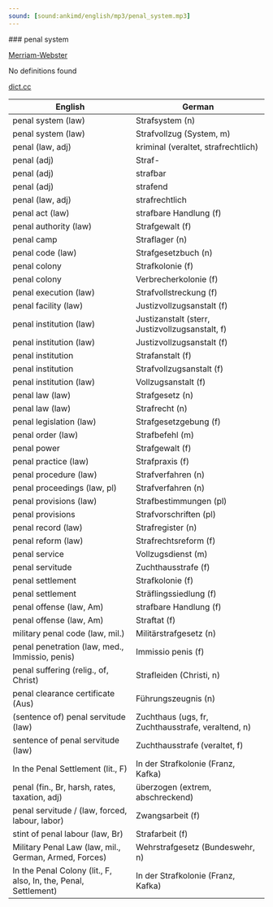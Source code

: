 ```yaml
---
sound: [sound:ankimd/english/mp3/penal_system.mp3]
---
```


\### penal system

[Merriam-Webster](https://www.merriam-webster.com/dictionary/penal+system)

No definitions found

[dict.cc](https://www.dict.cc/penal+system)

| English        | German       |
| -------------- | ------------ |
| penal system (law) | Strafsystem (n) |
| penal system (law) | Strafvollzug (System, m) |
| penal (law, adj) | kriminal (veraltet, strafrechtlich) |
| penal (adj) | Straf- |
| penal (adj) | strafbar |
| penal (adj) | strafend |
| penal (law, adj) | strafrechtlich |
| penal act (law) | strafbare Handlung (f) |
| penal authority (law) | Strafgewalt (f) |
| penal camp | Straflager (n) |
| penal code (law) | Strafgesetzbuch <StGB> (n) |
| penal colony | Strafkolonie (f) |
| penal colony | Verbrecherkolonie (f) |
| penal execution (law) | Strafvollstreckung (f) |
| penal facility (law) | Justizvollzugsanstalt <JVA> (f) |
| penal institution (law) | Justizanstalt (sterr, Justizvollzugsanstalt, f) |
| penal institution (law) | Justizvollzugsanstalt <JVA> (f) |
| penal institution | Strafanstalt (f) |
| penal institution | Strafvollzugsanstalt (f) |
| penal institution (law) | Vollzugsanstalt (f) |
| penal law (law) | Strafgesetz (n) |
| penal law (law) | Strafrecht (n) |
| penal legislation (law) | Strafgesetzgebung (f) |
| penal order (law) | Strafbefehl (m) |
| penal power | Strafgewalt (f) |
| penal practice (law) | Strafpraxis (f) |
| penal procedure (law) | Strafverfahren (n) |
| penal proceedings (law, pl) | Strafverfahren (n) |
| penal provisions (law) | Strafbestimmungen (pl) |
| penal provisions | Strafvorschriften (pl) |
| penal record (law) | Strafregister (n) |
| penal reform (law) | Strafrechtsreform (f) |
| penal service | Vollzugsdienst (m) |
| penal servitude | Zuchthausstrafe (f) |
| penal settlement | Strafkolonie (f) |
| penal settlement | Sträflingssiedlung (f) |
| penal offense (law, Am) | strafbare Handlung (f) |
| penal offense (law, Am) | Straftat (f) |
| military penal code (law, mil.) | Militärstrafgesetz (n) |
| penal penetration (law, med., Immissio, penis) | Immissio penis (f) |
| penal suffering (relig., of, Christ) | Strafleiden (Christi, n) |
| penal clearance certificate (Aus) | Führungszeugnis (n) |
| (sentence of) penal servitude (law) | Zuchthaus (ugs, fr, Zuchthausstrafe, veraltend, n) |
| sentence of penal servitude (law) | Zuchthausstrafe (veraltet, f) |
| In the Penal Settlement (lit., F) | In der Strafkolonie (Franz, Kafka) |
| penal (fin., Br, harsh, rates, taxation, adj) | überzogen (extrem, abschreckend) |
| penal servitude / (law, forced, labour, labor) | Zwangsarbeit (f) |
| stint of penal labour (law, Br) | Strafarbeit (f) |
| Military Penal Law (law, mil., German, Armed, Forces) | Wehrstrafgesetz <WStG> (Bundeswehr, n) |
| In the Penal Colony (lit., F, also, In, the, Penal, Settlement) | In der Strafkolonie (Franz, Kafka) |
